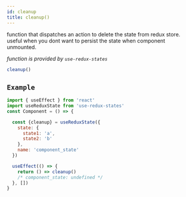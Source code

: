 ```yaml
---
id: cleanup
title: cleanup()
---
```


function that dispatches an action to delete the state from redux store.
useful when you dont want to persist the state when component unmounted.

*function is provided by `use-redux-states`*

```js
cleanup()
```

## `Example`

```jsx
import { useEffect } from 'react'
import useReduxState from 'use-redux-states'
const Component = () => {

  const {cleanup} = useReduxState({
    state: {
      state1: 'a',
      state2: 'b'
    },
    name: 'component_state'
  })

  useEffect(() => {
    return () => cleanup()
    /* component_state: undefined */
  }, [])
}
```
